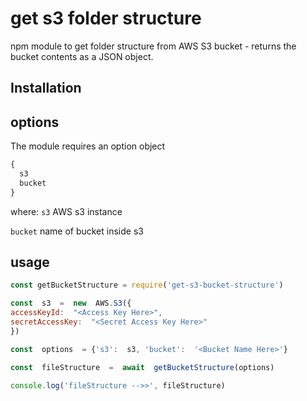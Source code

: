 # get s3 folder structure
npm module to get folder structure from AWS S3 bucket - returns the bucket contents as a JSON object.

## Installation


## options
The module requires an option object 
``` javascript
{
  s3
  bucket
}
```
where:
`s3`	AWS s3 instance

`bucket`	name of bucket inside s3

## usage
``` javascript
const getBucketStructure = require('get-s3-bucket-structure')

const  s3  =  new  AWS.S3({
accessKeyId:  "<Access Key Here>",
secretAccessKey:  "<Secret Access Key Here>"
})

const  options  = {'s3':  s3, 'bucket':  '<Bucket Name Here>'}

const  fileStructure  =  await  getBucketStructure(options)

console.log('fileStructure -->>', fileStructure)
```
